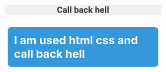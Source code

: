 <h1 style="font-family: 'Roboto',sans-serif;background-color: #f0f0f0;color: #333;text-align: center;">Call back hell<h1>
 <p style="background-color: #3498db;color: #fff;padding: 20px;border-radius: 10px;font-size: 36px; margin: 10px">I am used html css and call back hell </p>
